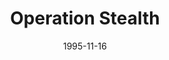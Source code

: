 ---
mission_id: stealth
editorsChoice:
title: "Operation Stealth"
authors: 
    - "David Lovejoy"
date: 1995-11-16
filename: "dml-df10.zip"
description: "This level is meant to replace the Tak Base level, and has the same plot. Imperials have destroyed the Rebel base in the city of Talay with their new weapon, the Dark Trooper. You are needed to find some evidence of this weapon. The power is still off, so you will need to turn it on. The Imperials have had a week to prepare themselves, so beware."
cover: "stealth.png"
levelReplaced:	TALAY
difficulty: yes
bm:	yes
fme: no
wax: no
three_do: yes
voc: yes
gmd: no
vue: yes
lfd: no
base: "New level from scratch" 
editors: "DFUSE100"

---